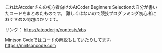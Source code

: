 これはAtcoderさんの初心者向けのAtCoder Beginners Selectionの自分が書いたコードをまとめたものです。
難しくはないので競技プログラミング初心者におすすめの問題ばかりです。

リンク：
https://atcoder.jp/contests/abs

Mintson Codeではコードの解説もしていたりしてます。
https://mintsoncode.com
